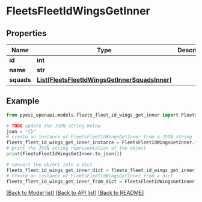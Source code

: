 # FleetsFleetIdWingsGetInner


## Properties

Name | Type | Description | Notes
------------ | ------------- | ------------- | -------------
**id** | **int** |  | 
**name** | **str** |  | 
**squads** | [**List[FleetsFleetIdWingsGetInnerSquadsInner]**](FleetsFleetIdWingsGetInnerSquadsInner.md) |  | 

## Example

```python
from pyesi_openapi.models.fleets_fleet_id_wings_get_inner import FleetsFleetIdWingsGetInner

# TODO update the JSON string below
json = "{}"
# create an instance of FleetsFleetIdWingsGetInner from a JSON string
fleets_fleet_id_wings_get_inner_instance = FleetsFleetIdWingsGetInner.from_json(json)
# print the JSON string representation of the object
print(FleetsFleetIdWingsGetInner.to_json())

# convert the object into a dict
fleets_fleet_id_wings_get_inner_dict = fleets_fleet_id_wings_get_inner_instance.to_dict()
# create an instance of FleetsFleetIdWingsGetInner from a dict
fleets_fleet_id_wings_get_inner_from_dict = FleetsFleetIdWingsGetInner.from_dict(fleets_fleet_id_wings_get_inner_dict)
```
[[Back to Model list]](../README.md#documentation-for-models) [[Back to API list]](../README.md#documentation-for-api-endpoints) [[Back to README]](../README.md)


